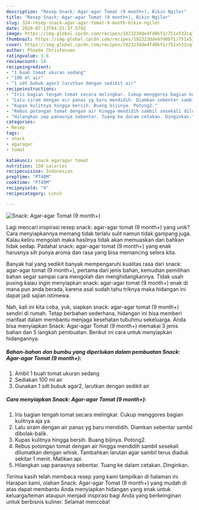 ```yaml
---
description: "Resep Snack: Agar-agar Tomat (9 month+), Bikin Ngiler"
title: "Resep Snack: Agar-agar Tomat (9 month+), Bikin Ngiler"
slug: 324-resep-snack-agar-agar-tomat-9-month-bikin-ngiler
date: 2020-07-13T04:55:37.579Z
image: https://img-global.cpcdn.com/recipes/192323dde4fd0bf1/751x532cq70/snack-agar-agar-tomat-9-month-foto-resep-utama.jpg
thumbnail: https://img-global.cpcdn.com/recipes/192323dde4fd0bf1/751x532cq70/snack-agar-agar-tomat-9-month-foto-resep-utama.jpg
cover: https://img-global.cpcdn.com/recipes/192323dde4fd0bf1/751x532cq70/snack-agar-agar-tomat-9-month-foto-resep-utama.jpg
author: Phoebe Christensen
ratingvalue: 3.6
reviewcount: 14
recipeingredient:
- "1 buah tomat ukuran sedang"
- "100 ml air"
- "1 sdt bubuk agar2 larutkan dengan sedikit air"
recipeinstructions:
- "Iris bagian tengah tomat secara melingkar. Cukup menggores bagian kulitnya aja ya."
- "Lalu siram dengan air panas yg baru mendidih. Diamkan sebentar sambil dibolak-balik."
- "Kupas kulitnya hingga bersih. Buang bijinya. Potong2."
- "Rebus potongan tomat dengan air hingga mendidih sambil sesekali dilumatkan dengan whisk. Tambahkan larutan agar sambil terus diaduk sekitar 1 menit. Matikan api."
- "Hilangkan uap panasnya sebentar. Tuang ke dalam cetakan. Dinginkan."
categories:
- Resep
tags:
- snack
- agaragar
- tomat

katakunci: snack agaragar tomat 
nutrition: 150 calories
recipecuisine: Indonesian
preptime: "PT40M"
cooktime: "PT49M"
recipeyield: "4"
recipecategory: Lunch

---
```



![Snack: Agar-agar Tomat (9 month+)](https://img-global.cpcdn.com/recipes/192323dde4fd0bf1/751x532cq70/snack-agar-agar-tomat-9-month-foto-resep-utama.jpg)

Lagi mencari inspirasi resep snack: agar-agar tomat (9 month+) yang unik? Cara menyiapkannya memang tidak terlalu sulit namun tidak gampang juga. Kalau keliru mengolah maka hasilnya tidak akan memuaskan dan bahkan tidak sedap. Padahal snack: agar-agar tomat (9 month+) yang enak harusnya sih punya aroma dan rasa yang bisa memancing selera kita.



Banyak hal yang sedikit banyak mempengaruhi kualitas rasa dari snack: agar-agar tomat (9 month+), pertama dari jenis bahan, kemudian pemilihan bahan segar sampai cara mengolah dan menghidangkannya. Tidak usah pusing kalau ingin menyiapkan snack: agar-agar tomat (9 month+) enak di mana pun anda berada, karena asal sudah tahu triknya maka hidangan ini dapat jadi sajian istimewa.


Nah, kali ini kita coba, yuk, siapkan snack: agar-agar tomat (9 month+) sendiri di rumah. Tetap berbahan sederhana, hidangan ini bisa memberi manfaat dalam membantu menjaga kesehatan tubuhmu sekeluarga. Anda bisa menyiapkan Snack: Agar-agar Tomat (9 month+) memakai 3 jenis bahan dan 5 langkah pembuatan. Berikut ini cara untuk menyiapkan hidangannya.

<!--inarticleads1-->

##### Bahan-bahan dan bumbu yang diperlukan dalam pembuatan Snack: Agar-agar Tomat (9 month+):

1. Ambil 1 buah tomat ukuran sedang
1. Sediakan 100 ml air
1. Gunakan 1 sdt bubuk agar2, larutkan dengan sedikit air




<!--inarticleads2-->

##### Cara menyiapkan Snack: Agar-agar Tomat (9 month+):

1. Iris bagian tengah tomat secara melingkar. Cukup menggores bagian kulitnya aja ya.
1. Lalu siram dengan air panas yg baru mendidih. Diamkan sebentar sambil dibolak-balik.
1. Kupas kulitnya hingga bersih. Buang bijinya. Potong2.
1. Rebus potongan tomat dengan air hingga mendidih sambil sesekali dilumatkan dengan whisk. Tambahkan larutan agar sambil terus diaduk sekitar 1 menit. Matikan api.
1. Hilangkan uap panasnya sebentar. Tuang ke dalam cetakan. Dinginkan.




Terima kasih telah membaca resep yang kami tampilkan di halaman ini. Harapan kami, olahan Snack: Agar-agar Tomat (9 month+) yang mudah di atas dapat membantu Anda menyiapkan hidangan yang enak untuk keluarga/teman ataupun menjadi inspirasi bagi Anda yang berkeinginan untuk berbisnis kuliner. Selamat mencoba!
